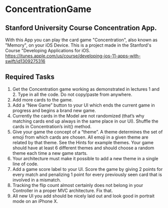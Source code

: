 # ConcentrationGame
## Stanford University Course Concentration App.
With this App you can play the card game "Concentration", also known as "Memory", on your iOS Device.
This is a project made in the Stanford's Course "Developing Applications for iOS.
https://itunes.apple.com/us/course/developing-ios-11-apps-with-swift/id1309275316

## Required Tasks
1. Get the Concentration game working as demonstrated in lectures 1 and 2. Type in all the code. Do not copy/paste from anywhere.
2. Add more cards to the game.
3. Add a “New Game” button to your UI which ends the current game in progress and begins a brand new game.
4. Currently the cards in the Model are not randomized (that’s why matching cards end up always in the same place in our UI). Shuffle the cards in Concentration’s init() method.
5. Give your game the concept of a “theme”. A theme determines the set of emoji from which cards are chosen. All emoji in a given theme are related by that theme. See the Hints for example themes. Your game should have at least 6 different themes and should choose a random theme each time a new game starts.
6. Your architecture must make it possible to add a new theme in a single line of code.
7. Add a game score label to your UI. Score the game by giving 2 points for every match and penalizing 1 point for every previously seen card that is involved in a mismatch.
8. Tracking the flip count almost certainly does not belong in your Controller in a proper MVC architecture. Fix that.
9. All new UI you add should be nicely laid out and look good in portrait mode on an iPhone X.
